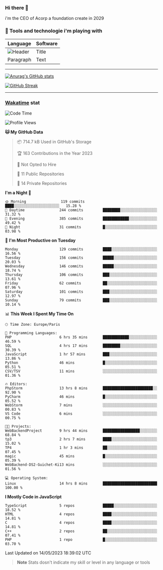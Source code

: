 ### Hi there 👋

i'm the CEO of Acorp a foundation create in 2029  

### 🧰 Tools and technologie i'm playing with

 | Language | Software |
| ----------- | ----------- |
| ![Header](https://img.shields.io/badge/Nuxt3-green&style=for-the-badge&logo=nustjs&logoColor=00DC82) | Title |
| Paragraph | Text |

---

[![Anurag's GitHub stats](https://github-readme-stats.vercel.app/api?username=ackimixs&show_icons=true&theme=github_dark&count_private=true)](https://www.ackimixs.xyz)

[![GitHub Streak](https://github-readme-streak-stats.herokuapp.com?user=Ackimixs&theme=github-dark-blue&date_format=j%20M%5B%20Y%5D&mode=weekly)](https://git.io/streak-stats)

---
 
 ### [Wakatime](https://wakatime.com/) stat

<!--START_SECTION:waka-->
![Code Time](http://img.shields.io/badge/Code%20Time-542%20hrs%2011%20mins-blue)

![Profile Views](http://img.shields.io/badge/Profile%20Views-0-blue)

**🐱 My GitHub Data** 

> 📦 714.7 kB Used in GitHub's Storage 
 > 
> 🏆 163 Contributions in the Year 2023
 > 
> 🚫 Not Opted to Hire
 > 
> 📜 11 Public Repositories 
 > 
> 🔑 14 Private Repositories 
 > 
**I'm a Night 🦉** 

```text
🌞 Morning                119 commits         ████░░░░░░░░░░░░░░░░░░░░░   15.28 % 
🌆 Daytime                244 commits         ████████░░░░░░░░░░░░░░░░░   31.32 % 
🌃 Evening                385 commits         ████████████░░░░░░░░░░░░░   49.42 % 
🌙 Night                  31 commits          █░░░░░░░░░░░░░░░░░░░░░░░░   03.98 % 
```
📅 **I'm Most Productive on Tuesday** 

```text
Monday                   129 commits         ████░░░░░░░░░░░░░░░░░░░░░   16.56 % 
Tuesday                  156 commits         █████░░░░░░░░░░░░░░░░░░░░   20.03 % 
Wednesday                146 commits         █████░░░░░░░░░░░░░░░░░░░░   18.74 % 
Thursday                 106 commits         ███░░░░░░░░░░░░░░░░░░░░░░   13.61 % 
Friday                   62 commits          ██░░░░░░░░░░░░░░░░░░░░░░░   07.96 % 
Saturday                 101 commits         ███░░░░░░░░░░░░░░░░░░░░░░   12.97 % 
Sunday                   79 commits          ███░░░░░░░░░░░░░░░░░░░░░░   10.14 % 
```


📊 **This Week I Spent My Time On** 

```text
🕑︎ Time Zone: Europe/Paris

💬 Programming Languages: 
PHP                      6 hrs 35 mins       ████████████░░░░░░░░░░░░░   46.59 % 
SQL                      4 hrs 17 mins       ████████░░░░░░░░░░░░░░░░░   30.39 % 
JavaScript               1 hr 57 mins        ███░░░░░░░░░░░░░░░░░░░░░░   13.86 % 
Python                   46 mins             █░░░░░░░░░░░░░░░░░░░░░░░░   05.51 % 
CSV/TSV                  11 mins             ░░░░░░░░░░░░░░░░░░░░░░░░░   01.36 % 

🔥 Editors: 
PhpStorm                 13 hrs 8 mins       ███████████████████████░░   92.90 % 
PyCharm                  46 mins             █░░░░░░░░░░░░░░░░░░░░░░░░   05.52 % 
WebStorm                 7 mins              ░░░░░░░░░░░░░░░░░░░░░░░░░   00.83 % 
VS Code                  6 mins              ░░░░░░░░░░░░░░░░░░░░░░░░░   00.75 % 

🐱‍💻 Projects: 
WebBackendProject        9 hrs 44 mins       █████████████████░░░░░░░░   68.84 % 
tp3                      2 hrs 7 mins        ████░░░░░░░░░░░░░░░░░░░░░   15.02 % 
TP4                      1 hr 3 mins         ██░░░░░░░░░░░░░░░░░░░░░░░   07.45 % 
magic                    45 mins             █░░░░░░░░░░░░░░░░░░░░░░░░   05.39 % 
WebBackend-DS2-Guichet-Ki13 mins             ░░░░░░░░░░░░░░░░░░░░░░░░░   01.56 % 

💻 Operating System: 
Linux                    14 hrs 8 mins       █████████████████████████   100.00 % 
```

**I Mostly Code in JavaScript** 

```text
TypeScript               5 repos             █████░░░░░░░░░░░░░░░░░░░░   18.52 % 
HTML                     4 repos             ████░░░░░░░░░░░░░░░░░░░░░   14.81 % 
C                        4 repos             ████░░░░░░░░░░░░░░░░░░░░░   14.81 % 
C++                      2 repos             ██░░░░░░░░░░░░░░░░░░░░░░░   07.41 % 
PHP                      1 repo              █░░░░░░░░░░░░░░░░░░░░░░░░   03.70 % 
```




 Last Updated on 14/05/2023 18:39:02 UTC
<!--END_SECTION:waka-->

> **Note**
> Stats dosn't indicate my skill or level in any language or tools
